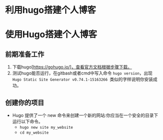 # 利用hugo搭建个人博客

# 使用Hugo搭建个人博客


## 前期准备工作
 1. 下载hugo[https://gohugo.io/]，查看官方文档根据步骤下载。
 2. 测试hugo能否运行，在gitbash或者cmd中写入命令 `hugo version`，出现 `Hugo Static Site Generator v0.74.1-15163266 `类似的字样说明你安装成功。

## 创建你的项目
* Hugo 提供了一个 new 命令来创建一个新的网站:你应当在一个安全的目录下运行以下命令。
   * `hugo new site my_website`
   * ` cd my_website `
